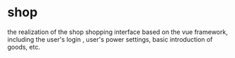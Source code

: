 # shop
the realization of the shop shopping interface based on the vue framework, including the user's login , user's power settings, basic introduction of goods, etc.
